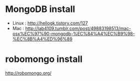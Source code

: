 # MongoDB install

- Linux : http://hellogk.tistory.com/127
- Mac : http://lab4109.tumblr.com/post/49883198513/mac-osx%EC%97%90-mongodb-%EC%84%A4%EC%B9%98-%EC%8B%A4%ED%96%89

# robomongo install
http://robomongo.org/
